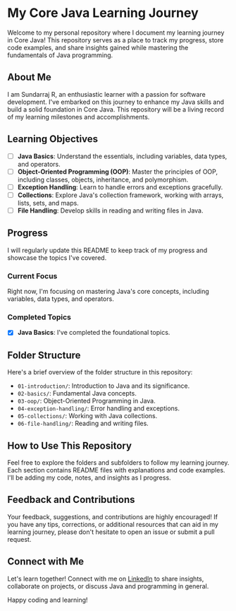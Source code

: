 # My Core Java Learning Journey

Welcome to my personal repository where I document my learning journey in Core Java! This repository serves as a place to track my progress, store code examples, and share insights gained while mastering the fundamentals of Java programming.

## About Me

I am Sundarraj R, an enthusiastic learner with a passion for software development. I've embarked on this journey to enhance my Java skills and build a solid foundation in Core Java. This repository will be a living record of my learning milestones and accomplishments.

## Learning Objectives

- [ ] **Java Basics**: Understand the essentials, including variables, data types, and operators.
- [ ] **Object-Oriented Programming (OOP)**: Master the principles of OOP, including classes, objects, inheritance, and polymorphism.
- [ ] **Exception Handling**: Learn to handle errors and exceptions gracefully.
- [ ] **Collections**: Explore Java's collection framework, working with arrays, lists, sets, and maps.
- [ ] **File Handling**: Develop skills in reading and writing files in Java.

## Progress

I will regularly update this README to keep track of my progress and showcase the topics I've covered.

### Current Focus

Right now, I'm focusing on mastering Java's core concepts, including variables, data types, and operators.

### Completed Topics

- [x] **Java Basics**: I've completed the foundational topics.

## Folder Structure

Here's a brief overview of the folder structure in this repository:

- `01-introduction/`: Introduction to Java and its significance.
- `02-basics/`: Fundamental Java concepts.
- `03-oop/`: Object-Oriented Programming in Java.
- `04-exception-handling/`: Error handling and exceptions.
- `05-collections/`: Working with Java collections.
- `06-file-handling/`: Reading and writing files.

## How to Use This Repository

Feel free to explore the folders and subfolders to follow my learning journey. Each section contains README files with explanations and code examples. I'll be adding my code, notes, and insights as I progress.

## Feedback and Contributions

Your feedback, suggestions, and contributions are highly encouraged! If you have any tips, corrections, or additional resources that can aid in my learning journey, please don't hesitate to open an issue or submit a pull request.

## Connect with Me

Let's learn together! Connect with me on [LinkedIn](https://www.linkedin.com/in/yourname) to share insights, collaborate on projects, or discuss Java and programming in general.

Happy coding and learning!
